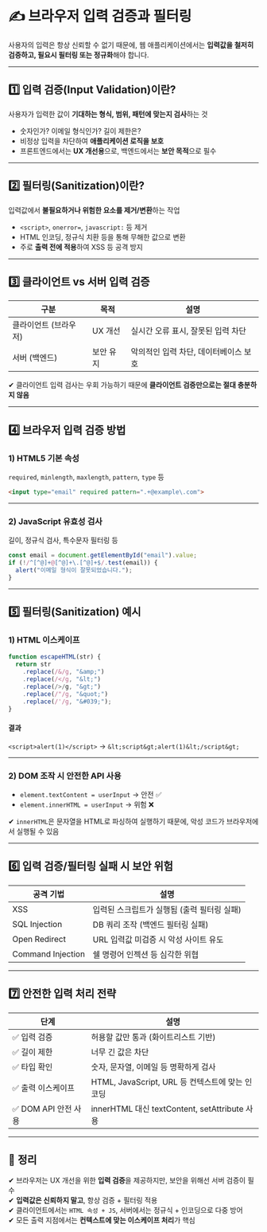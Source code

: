 # ✍️ 브라우저 입력 검증과 필터링

사용자의 입력은 항상 신뢰할 수 없기 때문에, 웹 애플리케이션에서는 **입력값을 철저히 검증하고, 필요시 필터링 또는 정규화**해야 합니다.

---

## 1️⃣ 입력 검증(Input Validation)이란?

사용자가 입력한 값이 **기대하는 형식, 범위, 패턴에 맞는지 검사**하는 것

- 숫자인가? 이메일 형식인가? 길이 제한은?
- 비정상 입력을 차단하여 **애플리케이션 로직을 보호**
- 프론트엔드에서는 **UX 개선용**으로, 백엔드에서는 **보안 목적**으로 필수

---

## 2️⃣ 필터링(Sanitization)이란?

입력값에서 **불필요하거나 위험한 요소를 제거/변환**하는 작업

- `<script>`, `onerror=`, `javascript:` 등 제거
- HTML 인코딩, 정규식 치환 등을 통해 무해한 값으로 변환
- 주로 **출력 전에 적용**하여 XSS 등 공격 방지

---

## 3️⃣ 클라이언트 vs 서버 입력 검증

| 구분 | 목적 | 설명 |
|------|------|------|
| 클라이언트 (브라우저) | UX 개선 | 실시간 오류 표시, 잘못된 입력 차단 |
| 서버 (백엔드) | 보안 유지 | 악의적인 입력 차단, 데이터베이스 보호 |

✔ 클라이언트 입력 검사는 우회 가능하기 때문에 **클라이언트 검증만으로는 절대 충분하지 않음**  

---

## 4️⃣ 브라우저 입력 검증 방법

### 1) HTML5 기본 속성

`required`, `minlength`, `maxlength`, `pattern`, `type` 등

```html
<input type="email" required pattern=".+@example\.com">
```

---

### 2) JavaScript 유효성 검사

길이, 정규식 검사, 특수문자 필터링 등

```js
const email = document.getElementById("email").value;
if (!/^[^@]+@[^@]+\.[^@]+$/.test(email)) {
  alert("이메일 형식이 잘못되었습니다.");
}
```

---

## 5️⃣ 필터링(Sanitization) 예시

### 1) HTML 이스케이프
```js
function escapeHTML(str) {
  return str
    .replace(/&/g, "&amp;")
    .replace(/</g, "&lt;")
    .replace(/>/g, "&gt;")
    .replace(/"/g, "&quot;")
    .replace(/'/g, "&#039;");
}
```

#### 결과
`<script>alert(1)</script>` → `&lt;script&gt;alert(1)&lt;/script&gt;`

---

### 2) DOM 조작 시 안전한 API 사용

- `element.textContent = userInput` → 안전 ✅  
- `element.innerHTML = userInput` → 위험 ❌

✔ `innerHTML`은 문자열을 HTML로 파싱하여 실행하기 때문에, 악성 코드가 브라우저에서 실행될 수 있음 

---

## 6️⃣ 입력 검증/필터링 실패 시 보안 위험

| 공격 기법 | 설명 |
|-----------|------|
| XSS | 입력된 스크립트가 실행됨 (출력 필터링 실패) |
| SQL Injection | DB 쿼리 조작 (백엔드 필터링 실패) |
| Open Redirect | URL 입력값 미검증 시 악성 사이트 유도 |
| Command Injection | 쉘 명령어 인젝션 등 심각한 위협 |

---

## 7️⃣ 안전한 입력 처리 전략

| 단계 | 설명 |
|------|------|
| ✅ 입력 검증 | 허용할 값만 통과 (화이트리스트 기반) |
| ✅ 길이 제한 | 너무 긴 값은 차단 |
| ✅ 타입 확인 | 숫자, 문자열, 이메일 등 명확하게 검사 |
| ✅ 출력 이스케이프 | HTML, JavaScript, URL 등 컨텍스트에 맞는 인코딩 |
| ✅ DOM API 안전 사용 | innerHTML 대신 textContent, setAttribute 사용

---

## 🎯 정리

✔ 브라우저는 UX 개선을 위한 **입력 검증**을 제공하지만, 보안을 위해선 서버 검증이 필수  
✔ **입력값은 신뢰하지 말고**, 항상 검증 + 필터링 적용  
✔ 클라이언트에서는 `HTML 속성 + JS`, 서버에서는 정규식 + 인코딩으로 다중 방어  
✔ 모든 출력 지점에서는 **컨텍스트에 맞는 이스케이프 처리**가 핵심
